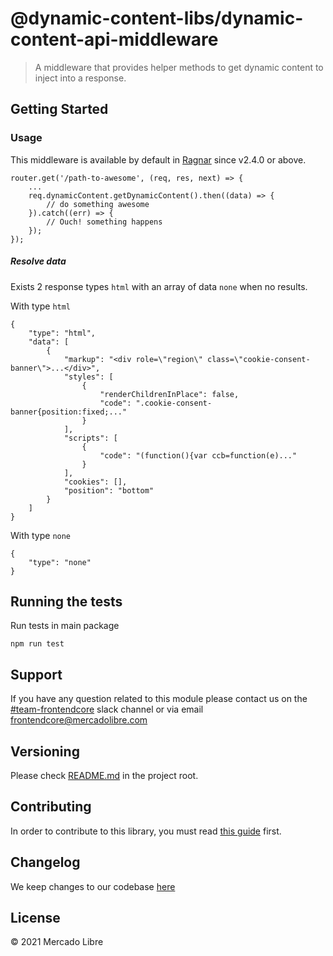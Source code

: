 # @dynamic-content-libs/dynamic-content-api-middleware

> A middleware that provides helper methods to get dynamic content to inject into a response.

## Getting Started

### Usage

This middleware is available by default in [Ragnar](https://github.com/mercadolibre/fury_frontend-ragnar#middlewares) since v2.4.0 or above.

```
router.get('/path-to-awesome', (req, res, next) => {
    ...
    req.dynamicContent.getDynamicContent().then((data) => {
        // do something awesome
    }).catch((err) => {
        // Ouch! something happens
    });
});
```

##### Resolve data

Exists 2 response types `html` with an array of data `none` when no results.

With type `html`
```
{
    "type": "html",
    "data": [
        {
            "markup": "<div role=\"region\" class=\"cookie-consent-banner\">...</div>",
            "styles": [
                {
                    "renderChildrenInPlace": false,
                    "code": ".cookie-consent-banner{position:fixed;..."
                }
            ],
            "scripts": [
                {
                    "code": "(function(){var ccb=function(e)..."
                }
            ],
            "cookies": [],
            "position": "bottom"
        }
    ]
}
```

With type `none`

```
{
    "type": "none"
}
```

## Running the tests

Run tests in main package

```
npm run test
```

## Support

If you have any question related to this module please contact us on the [#team-frontendcore](https://meli.slack.com/archives/CS9E8LJ8Z) slack channel or via email [frontendcore@mercadolibre.com](mailto:frontendcore@mercadolibre.com)

## Versioning

Please check [README.md](../../README.md) in the project root.

## Contributing

In order to contribute to this library, you must read [this guide](https://github.com/mercadolibre/fury_frontend-nordic/blob/master/docs/contributing.md#contributing-guidelines) first.

## Changelog

We keep changes to our codebase [here](../../CHANGELOG.md)

## License

© 2021 Mercado Libre
